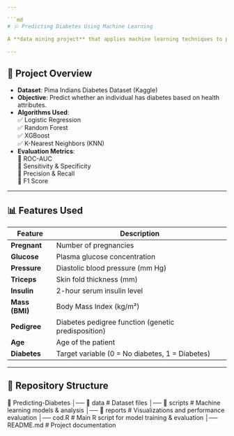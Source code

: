 ```yaml
---

```md
# 🩺 Predicting Diabetes Using Machine Learning

A **data mining project** that applies machine learning techniques to predict diabetes using the **Pima Indians Diabetes Dataset**. This study evaluates various classification models to determine the most effective algorithm for predicting diabetes based on patient health metrics.

---
```


## 📌 Project Overview

- **Dataset**: Pima Indians Diabetes Dataset (Kaggle)  
- **Objective**: Predict whether an individual has diabetes based on health attributes.  
- **Algorithms Used**:  
  ✅ Logistic Regression  
  ✅ Random Forest  
  ✅ XGBoost  
  ✅ K-Nearest Neighbors (KNN)  
- **Evaluation Metrics**:  
  🎯 ROC-AUC  
  🎯 Sensitivity & Specificity  
  🎯 Precision & Recall  
  🎯 F1 Score  

---

## 📊 Features Used

| Feature     | Description |
|------------|------------|
| **Pregnant** | Number of pregnancies |
| **Glucose** | Plasma glucose concentration |
| **Pressure** | Diastolic blood pressure (mm Hg) |
| **Triceps** | Skin fold thickness (mm) |
| **Insulin** | 2-hour serum insulin level |
| **Mass (BMI)** | Body Mass Index (kg/m²) |
| **Pedigree** | Diabetes pedigree function (genetic predisposition) |
| **Age** | Age of the patient |
| **Diabetes** | Target variable (0 = No diabetes, 1 = Diabetes) |

---

## 📂 Repository Structure

📁 Predicting-Diabetes
│── 📂 data               # Dataset files
│── 📂 scripts            # Machine learning models & analysis
│── 📂 reports            # Visualizations and performance evaluation
│── cod.R                 # Main R script for model training & evaluation
│── README.md             # Project documentation
